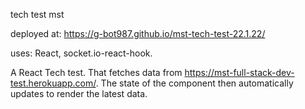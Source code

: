tech test mst

deployed at: https://g-bot987.github.io/mst-tech-test-22.1.22/

uses: React, socket.io-react-hook. 

A React Tech test. That fetches data from https://mst-full-stack-dev-test.herokuapp.com/. The state of the component then automatically updates to render the latest data. 

